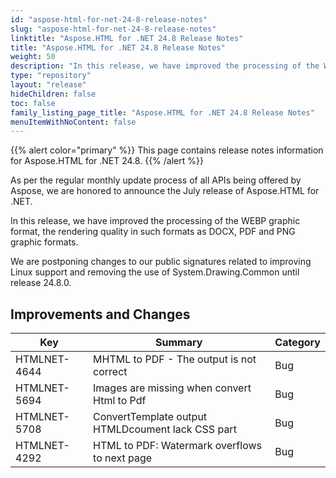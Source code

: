 ```yaml
---
id: "aspose-html-for-net-24-8-release-notes"
slug: "aspose-html-for-net-24-8-release-notes"
linktitle: "Aspose.HTML for .NET 24.8 Release Notes"
title: "Aspose.HTML for .NET 24.8 Release Notes"
weight: 50
description: "In this release, we have improved the processing of the WEBP graphic format, the rendering quality in such formats as DOCX, PDF and PNG graphic formats."
type: "repository"
layout: "release"
hideChildren: false
toc: false
family_listing_page_title: "Aspose.HTML for .NET 24.8 Release Notes"
menuItemWithNoContent: false
---
```

{{% alert color="primary" %}}
This page contains release notes information for Aspose.HTML for .NET 24.8.
{{% /alert %}}

As per the regular monthly update process of all APIs being offered by Aspose, we are honored to announce the July release of Aspose.HTML for .NET.

In this release, we have improved the processing of the WEBP graphic format, the rendering quality in such formats as DOCX, PDF and PNG graphic formats.

We are postponing changes to our public signatures related to improving Linux support and removing the use of System.Drawing.Common until release 24.8.0.


## **Improvements and Changes**

| **Key**      | **Summary**                                                                            | **Category** |
| ------------ | -------------------------------------------------------------------------------------- | ------------ |
| HTMLNET-4644 | MHTML to PDF - The output is not correct | Bug |
| HTMLNET-5694 | Images are missing when convert Html to Pdf | Bug |
| HTMLNET-5708 | ConvertTemplate output HTMLDcoument lack CSS part | Bug |
| HTMLNET-4292 | HTML to PDF: Watermark overflows to next page | Bug |
